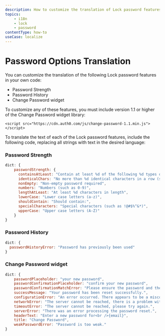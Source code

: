 ```yaml
---
description: How to customize the translation of Lock password features.
topics:
    - i18n
    - lock
    - password
contentType: how-to
useCase: localize
---
```

# Password Options Translation

You can customize the translation of the following Lock password features in your own code:

* Password Strength
* Password History
* Change Password widget

To customize any of these features, you must include version 1.1 or higher of the Change Password widget library:

`<script src="https://cdn.auth0.com/js/change-password-1.1.min.js"></script>`

To translate the text of each of the Lock password features, include the following code, replacing all strings with text in the desired language:

<!-- markdownlint-disable MD001 -->
### Password Strength

```js
dict: {
    passwordStrength: {
      containsAtLeast: "Contain at least %d of the following %d types of characters:",
      identicalChars: "No more than %d identical characters in a row (such as, \"%s\" not allowed)",
      nonEmpty: "Non-empty password required",
      numbers: "Numbers (such as 0-9)",
      lengthAtLeast: "At least %d characters in length",
      lowerCase: "Lower case letters (a-z)",
      shouldContain: "Should contain:",
      specialCharacters: "Special characters (such as !@#$%^&*)",
      upperCase: "Upper case letters (A-Z)"
    }
}
```

### Password History

```js
dict: {
  passwordHistoryError: "Password has previously been used"
}
```

### Change Password widget

```js
dict: {
    passwordPlaceholder: "your new password",
    passwordConfirmationPlaceholder: "confirm your new password",
    passwordConfirmationMatchError: "Please ensure the password and the confirmation are the same.",
    successMessage: "Your password has been reset successfully.",
    configurationError: "An error occurred. There appears to be a misconfiguration in the form.",
    networkError: "The server cannot be reached, there is a problem with the network.",
    timeoutError: "The server cannot be reached, please try again.",
    serverError: "There was an error processing the password reset.",
    headerText: "Enter a new password for<br />{email}",
    title: "Change Password",
    weakPasswordError: "Password is too weak."
}
```